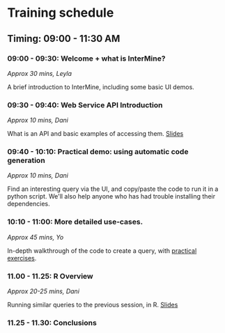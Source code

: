 # Training schedule

## Timing: 09:00 - 11:30 AM 

### 09:00 - 09:30: Welcome + what is InterMine?  
_Approx 30 mins, Leyla_  

A brief introduction to InterMine, including some basic UI demos. 

### 09:30 - 09:40: Web Service API Introduction 
_Approx 10 mins, Dani_

What is an API and basic examples of accessing them. [Slides](https://docs.google.com/presentation/d/1dQAuY3c1rXM77J6VDHXWBvlh5-ipoQlKIWVtOVR5Zvc/edit?usp=sharing)

### 09:40 - 10:10: Practical demo: using automatic code generation 
_Approx 10 mins, Dani_

Find an interesting query via the UI, and copy/paste the code to run it in a python script. We'll also help anyone who has had trouble installing their dependencies. 

### 10:10 - 11:00: More detailed use-cases. 
_Approx 45 mins, Yo_

In-depth walkthrough of the code to create a query, with [practical exercises](python/practical-exercises.md). 

### 11.00 - 11.25: R Overview 
_Approx 20-25 mins, Dani_

Running similar queries to the previous session, in R. [Slides](https://docs.google.com/presentation/d/1Rs2UQrReE29kgw_MoCV_pELuyDFa6ycplBZ6ZBgwB6U/edit?usp=sharing)

### 11.25 - 11.30: Conclusions


